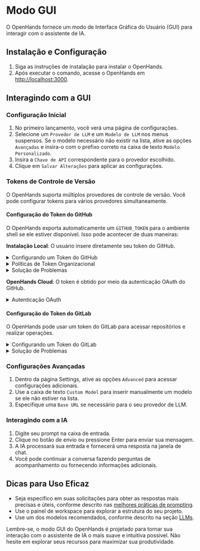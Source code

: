 # Modo GUI

O OpenHands fornece um modo de Interface Gráfica do Usuário (GUI) para interagir com o assistente de IA.

## Instalação e Configuração

1. Siga as instruções de instalação para instalar o OpenHands.
2. Após executar o comando, acesse o OpenHands em [http://localhost:3000](http://localhost:3000).

## Interagindo com a GUI

### Configuração Inicial

1. No primeiro lançamento, você verá uma página de configurações.
2. Selecione um `Provedor de LLM` e um `Modelo de LLM` nos menus suspensos. Se o modelo necessário não existir na lista,
   ative as opções `Avançadas` e insira-o com o prefixo correto na caixa de texto `Modelo Personalizado`.
3. Insira a `Chave de API` correspondente para o provedor escolhido.
4. Clique em `Salvar Alterações` para aplicar as configurações.

### Tokens de Controle de Versão

O OpenHands suporta múltiplos provedores de controle de versão. Você pode configurar tokens para vários provedores simultaneamente.

#### Configuração do Token do GitHub

O OpenHands exporta automaticamente um `GITHUB_TOKEN` para o ambiente shell se ele estiver disponível. Isso pode acontecer de duas maneiras:

**Instalação Local**: O usuário insere diretamente seu token do GitHub.
<details>
  <summary>Configurando um Token do GitHub</summary>

  1. **Gere um Personal Access Token (PAT)**:
   - No GitHub, vá para Settings > Developer Settings > Personal Access Tokens > Tokens (classic).
   - **New token (classic)**
     - Escopos necessários:
     - `repo` (Controle total de repositórios privados)
   - **Fine-Grained Tokens**
     - All Repositories (Você pode selecionar repositórios específicos, mas isso afetará o que retorna na pesquisa de repositórios)
     - Minimal Permissions (Selecione **Meta Data = Read-only** para pesquisa, **Pull Requests = Read and Write**, **Content = Read and Write** para criação de branches)
  2. **Insira o Token no OpenHands**:
   - Clique no botão Settings (ícone de engrenagem).
   - Navegue até a seção `Git Provider Settings`.
   - Cole seu token no campo `GitHub Token`.
   - Clique em `Save Changes` para aplicar as alterações.
</details>

<details>
  <summary>Políticas de Token Organizacional</summary>

  Se você estiver trabalhando com repositórios organizacionais, configurações adicionais podem ser necessárias:

  1. **Verifique os Requisitos da Organização**:
   - Os administradores da organização podem impor políticas específicas de token.
   - Algumas organizações exigem que os tokens sejam criados com SSO habilitado.
   - Revise as [configurações de política de token](https://docs.github.com/en/organizations/managing-programmatic-access-to-your-organization/setting-a-personal-access-token-policy-for-your-organization) da sua organização.
  2. **Verifique o Acesso à Organização**:
   - Vá para as configurações do seu token no GitHub.
   - Procure a organização em `Organization access`.
   - Se necessário, clique em `Enable SSO` ao lado da sua organização.
   - Conclua o processo de autorização SSO.
</details>

<details>
  <summary>Solução de Problemas</summary>

  Problemas comuns e soluções:

  - **Token Não Reconhecido**:
     - Certifique-se de que o token esteja salvo corretamente nas configurações.
     - Verifique se o token não expirou.
     - Verifique se o token possui os escopos necessários.
     - Tente regenerar o token.

  - **Acesso à Organização Negado**:
     - Verifique se o SSO é necessário, mas não está habilitado.
     - Verifique a associação à organização.
     - Entre em contato com o administrador da organização se as políticas de token estiverem bloqueando o acesso.

  - **Verificando se o Token Funciona**:
     - O aplicativo mostrará uma marca de seleção verde se o token for válido.
     - Tente acessar um repositório para confirmar as permissões.
     - Verifique o console do navegador em busca de mensagens de erro.
</details>

**OpenHands Cloud**: O token é obtido por meio da autenticação OAuth do GitHub.

<details>
  <summary>Autenticação OAuth</summary>

  Ao usar o OpenHands Cloud, o fluxo OAuth do GitHub solicita as seguintes permissões:
   - Acesso ao repositório (leitura/escrita)
   - Gerenciamento de fluxo de trabalho
   - Acesso de leitura à organização

  Para autenticar o OpenHands:
   - Clique em `Sign in with GitHub` quando solicitado.
   - Revise as permissões solicitadas.
   - Autorize o OpenHands a acessar sua conta do GitHub.
   - Se estiver usando uma organização, autorize o acesso à organização se solicitado.
</details>

#### Configuração do Token do GitLab

O OpenHands pode usar um token do GitLab para acessar repositórios e realizar operações.

<details>
  <summary>Configurando um Token do GitLab</summary>

  1. **Gere um Personal Access Token (PAT)**:
   - No GitLab, vá para User Settings > Access Tokens.
   - Crie um novo token com os seguintes escopos:
     - `api` (Acesso à API)
     - `read_user` (Leitura de informações do usuário)
     - `read_repository` (Leitura do repositório)
     - `write_repository` (Escrita no repositório)
   - Defina uma data de expiração ou deixe em branco para um token sem expiração.
  2. **Insira o Token no OpenHands**:
   - Clique no botão Settings (ícone de engrenagem).
   - Navegue até a seção `Git Provider Settings`.
   - Cole seu token no campo `GitLab Token`.
   - Se estiver usando GitLab auto-hospedado, insira a URL da sua instância GitLab.
   - Clique em `Save Changes` para aplicar as alterações.
</details>

<details>
  <summary>Solução de Problemas</summary>

  Problemas comuns e soluções:

  - **Token Não Reconhecido**:
     - Certifique-se de que o token esteja salvo corretamente nas configurações.
     - Verifique se o token não expirou.
     - Verifique se o token possui os escopos necessários.
     - Para instâncias auto-hospedadas, verifique a URL correta da instância.

  - **Acesso Negado**:
     - Verifique as permissões de acesso ao projeto.
     - Verifique se o token possui os escopos necessários.
     - Para repositórios de grupo/organização, certifique-se de ter o acesso adequado.
</details>

### Configurações Avançadas

1. Dentro da página Settings, ative as opções `Advanced` para acessar configurações adicionais.
2. Use a caixa de texto `Custom Model` para inserir manualmente um modelo se ele não estiver na lista.
3. Especifique uma `Base URL` se necessário para o seu provedor de LLM.

### Interagindo com a IA

1. Digite seu prompt na caixa de entrada.
2. Clique no botão de envio ou pressione Enter para enviar sua mensagem.
3. A IA processará sua entrada e fornecerá uma resposta na janela de chat.
4. Você pode continuar a conversa fazendo perguntas de acompanhamento ou fornecendo informações adicionais.

## Dicas para Uso Eficaz

- Seja específico em suas solicitações para obter as respostas mais precisas e úteis, conforme descrito nas [melhores práticas de prompting](../prompting/prompting-best-practices).
- Use o painel de workspace para explorar a estrutura do seu projeto.
- Use um dos modelos recomendados, conforme descrito na seção [LLMs](usage/llms/llms.md).

Lembre-se, o modo GUI do OpenHands é projetado para tornar sua interação com o assistente de IA o mais suave e intuitiva
possível. Não hesite em explorar seus recursos para maximizar sua produtividade.
